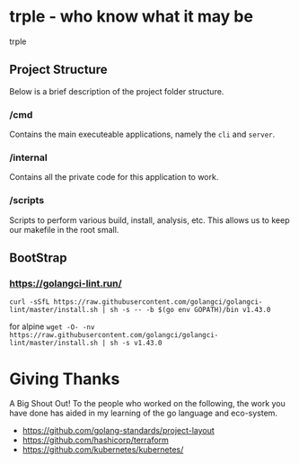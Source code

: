 # trple - who know what it may be
trple

## Project Structure

Below is a brief description of the project folder structure. 

### /cmd

Contains the main executeable applications, namely the `cli` and `server`.

### /internal

Contains all the private code for this application to work.

### /scripts

Scripts to perform various build, install, analysis, etc. This allows us to keep our makefile in the root small.

## BootStrap

### https://golangci-lint.run/
`curl -sSfL https://raw.githubusercontent.com/golangci/golangci-lint/master/install.sh | sh -s -- -b $(go env GOPATH)/bin v1.43.0`

for alpine
`wget -O- -nv https://raw.githubusercontent.com/golangci/golangci-lint/master/install.sh | sh -s v1.43.0`

# Giving Thanks
A Big Shout Out! To the people who worked on the following, the work you have done has aided in my learning of the go language and eco-system. 

- https://github.com/golang-standards/project-layout
- https://github.com/hashicorp/terraform
- https://github.com/kubernetes/kubernetes/

